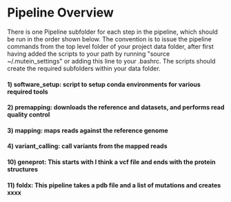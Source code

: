 # Pipeline Overview

There is one Pipeline subfolder for each step in the pipeline, which should be run in
the order shown below. The convention is to issue the pipeline commands from the top level folder of your project data folder, after first having added the scripts to your path by running "source ~/.mutein_settings" or adding this line to your .bashrc. The scripts should create the required subfolders within your data folder.

#### 1) software_setup: script to setup conda environments for various required tools
#### 2) premapping: downloads the reference and datasets, and performs read quality control
#### 3) mapping: maps reads against the reference genome
#### 4) variant_calling: call variants from the mapped reads
#### 10) geneprot: This starts with I think a vcf file and ends with the protein structures
#### 11) foldx: This pipeline takes a pdb file and a list of mutations and creates xxxx
